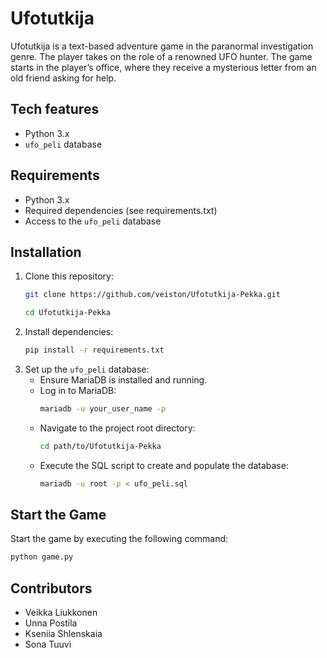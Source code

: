 # Ufotutkija

Ufotutkija is a text-based adventure game in the paranormal investigation genre. The player takes on the role of
a renowned UFO hunter. The game starts in the player’s office, where they receive a mysterious letter from an old friend
asking for help.

## Tech features
- Python 3.x 
- `ufo_peli` database 

## Requirements
- Python 3.x 
- Required dependencies (see requirements.txt)
- Access to the `ufo_peli` database

## Installation
1. Clone this repository:
   ```sh
   git clone https://github.com/veiston/Ufotutkija-Pekka.git
   ```
    ```sh
   cd Ufotutkija-Pekka
   ```
2. Install dependencies:
    ```sh
   pip install -r requirements.txt
   ```
3. Set up the `ufo_peli` database:
   - Ensure MariaDB is installed and running.  
   - Log in to MariaDB:
     ```sh
     mariadb -u your_user_name -p
     ```
   - Navigate to the project root directory:  
     ```sh
     cd path/to/Ufotutkija-Pekka
     ```
   - Execute the SQL script to create and populate the database:
     ```sh
     mariadb -u root -p < ufo_peli.sql
     ```
     
## Start the Game
Start the game by executing the following command:
 ```sh
 python game.py
 ```

## Contributors
- Veikka Liukkonen
- Unna Postila
- Kseniia Shlenskaia
- Sona Tuuvi

##
